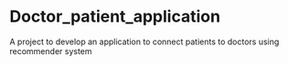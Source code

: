 # Doctor_patient_application
 A project to develop an application to connect patients to doctors using recommender system
